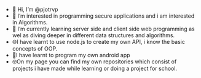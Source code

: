 - 👋 Hi, I’m @pjotrvp
- 👀 I’m interested in programming secure applications and i am interested in Algorithms. 
- 🌱 I’m currently learning server side and client side web programming as wel as diving deeper in different data structures and algorithms.
- 🌐I have learnt to use node.js to create my own API, i know the basic concepts of OOP.
- 📱I have learnt to program my own android app
- 🤓On my page you can find my own repositories which consist of projects i have made while learning or doing a project for school.


